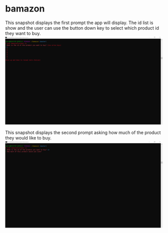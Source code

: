 # bamazon
This snapshot displays the first prompt the app will display. The id list is show and the user can use the button down key to select which product id they want to buy.
![Snapshot1](https://github.com/SabrinaThong/bamazon/blob/master/sketch1%20bamazon.png)

This snapshot displays the second prompt asking how much of the product they would like to buy. 
![Snapshot2](https://github.com/SabrinaThong/bamazon/blob/master/sketch2%20bamazon.png)
